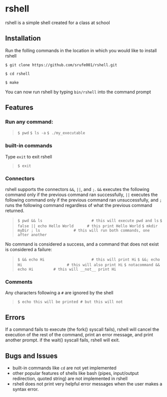 # rshell
rshell is a simple shell created for a class at school

## Installation ##

Run the folling commands in the location in which you would like to install
rshell

```
$ git clone https://github.com/srufe001/rshell.git

$ cd rshell

$ make
```

You can now run rshell by typing `bin/rshell` into the command prompt

## Features ##

### Run any command: ###

> `$ pwd`
> `$ ls -a`
> `$ ./my_executable`

### built-in commands ###

Type `exit` to exit rshell

> `$ exit`

### Connectors ###

rshell supports the connectors `&&`, `||`, and `;`.
`&&` executes the following command only if the previous command ran
successfully,
`||` executes the following command only if the previous command ran unsuccessfully, 
and `;` runs the following command regardless of what the previous command returned.

> `$ pwd && ls                      # this will execute pwd and ls`
> `$ false || echo Hello World      # this print Hello World`
> `$ mkdir myDir ; ls               # this will run both commands, one after another`

No command is considered a success, and a command that does not exist is
considered a failure:

> `$ && echo Hi                     # this will print Hi`
> `$ &&; echo Hi                    # this will also print Hi`
> `$ notacommand && echo Hi         # this will __not__ print Hi`

### Comments ###

Any characters following a `#` are ignored by the shell

> `$ echo this will be printed # but this will not`

## Errors ##

If a command fails to execute (the fork() syscall fails), rshell will cancel the execution of the rest of
the command, print an error message, and print another prompt.
if the wait() syscall fails, rshell will exit.

## Bugs and Issues ##

* built-in commands like `cd` are not yet implemented
* other popular features of shells like bash (pipes, input/output redirection, quoted string) are not implemented in rshell 
* rshell does not print very helpful error messages when the user makes a syntax error. 
